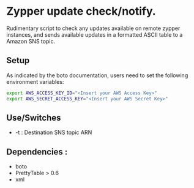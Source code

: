 # Zypper update check/notify.
Rudimentary script to check any updates available on remote zypper instances, and sends available updates in a formatted ASCII table to a Amazon SNS topic.

## Setup
As indicated by the boto documentation, users need to set the following environment variables:

```bash
export AWS_ACCESS_KEY_ID="<Insert your AWS Access Key>"
export AWS_SECRET_ACCESS_KEY="<Insert your AWS Secret Key>"
```

## Use/Switches
- -t : Destination SNS topic ARN

## Dependencies :
+   boto
+   PrettyTable > 0.6
+   xml
